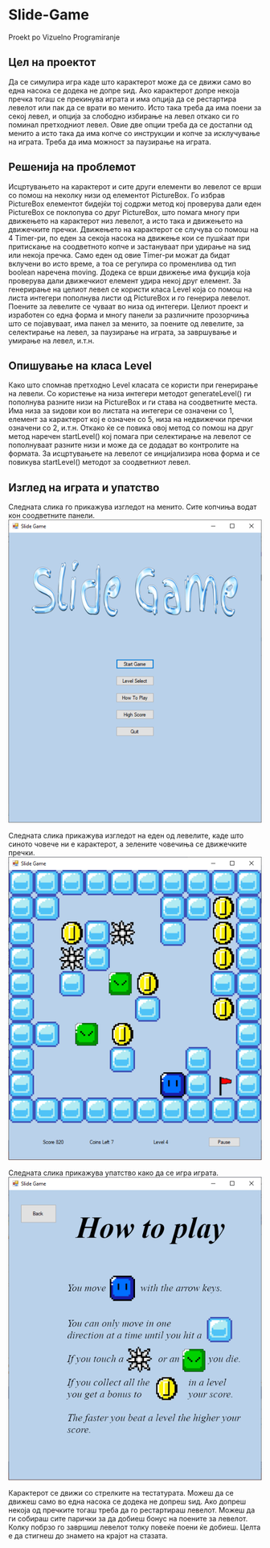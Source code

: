 # Slide-Game
Proekt po Vizuelno Programiranje

## Цел на проектот
Да се симулира игра каде што карактерот може да се движи само во една насока се додека не допре ѕид. Ако карактерот допре некоја пречка тогаш се прекинува играта и има опција да се рестартира левелот или пак да се врати во менито. Исто така треба да има поени за секој левел, и опција за слободно избирање на левел откако си го поминал претходниот левел. Овие две опции треба да се достапни од менито а исто така да има копче со инструкции и копче за исклучување на играта. Треба да има можност за паузирање на играта.

## Решенија на проблемот
Исцртувањето на карактерот и сите други елементи во левелот се врши со помош на неколку низи од елементот PictureBox. Го избрав PictureBox елементот бидејќи тој содржи метод кој проверува дали еден PictureBox се поклопува со друг PictureBox, што помага многу при движењето на карактерот низ левелот, а исто така и движењето на движечките пречки. Движењето на карактерот се случува со помош на 4 Timer-ри, по еден за секоја насока на движење кои се пушќаат при притискање на соодветното копче и застануваат при удирање на ѕид или некоја пречка. Само еден од овие Timer-ри можат да бидат вклучени во исто време, а тоа се регулира со променлива од тип boolean наречена moving. Додека се врши движење има фукција која проверува дали движечкиот елемент удира некој друг елемент. За генерирање на целиот левел се користи класа Level која со помош на листа интегери пополнува листи од PictureBox и го генерира левелот. Поените за левелите се чуваат во низа од интегери.
Целиот проект и изработен со една форма и многу панели за различните прозорчиња што се појавуваат, има панел за менито, за поените од левелите, за селектирање на левел, за паузирање на играта, за завршување и умирање на левел, и.т.н.

## Опишување на класа Level
Како што спомнав претходно Level класата се користи при генерирање на левели. Со користење на низа интегери методот generateLevel() ги пополнува разните низи на PictureBox и ги става на соодветните места. Има низа за ѕидови кои во листата на интегери се означени со 1, елемент за карактерот кој е означен со 5, низа на недвижечки пречки означени со 2, и.т.н. Откако ќе се повика овој метод со помош на друг метод наречен startLevel() кој помага при селектирање на левелот се пополнуваат разните низи и може да се додадат во контролите на формата. За исцртувањете на левелот се инцијализира нова форма и се повикува startLevel() методот за соодветниот левел.

## Изглед на играта и упатство
Следната слика го прикажува изгледот на менито. Сите копчиња водат кон соодветните панели.
![Screenshot of MainMenu](MainMenu.png)

Следната слика прикажува изгледот на еден од левелите, каде што синото човече ни е карактерот, а зелените човечиња се движечките пречки.
![Screenshot of Game](Game.png)

Следната слика прикажува упатство како да се игра играта.
![Screenshot of HowToPlay](HowToPlay.png)

Карактерот се движи со стрелките на тестатурата. Можеш да се движеш само во една насока се додека не допреш ѕид. Ако допреш некоја од пречките тогаш треба да го рестартираш левелот. Можеш да ги собираш сите парички за да добиеш бонус на поените за левелот. Колку побрзо го завршиш левелот толку повеќе поени ќе добиеш. Целта е да стигнеш до знамето на крајот на стазата.
